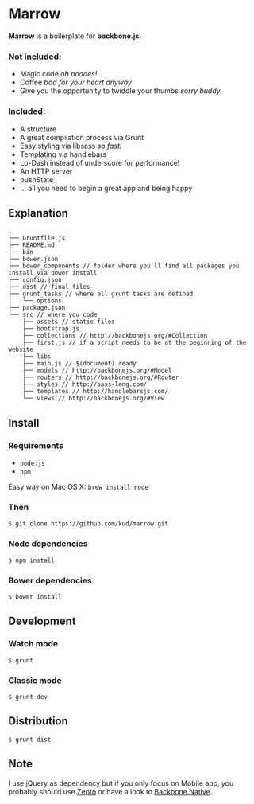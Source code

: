 # Marrow

**Marrow** is a boilerplate for **backbone.js**.

### Not included:

- Magic code *oh noooes!*
- Coffee *bad for your heart anyway*
- Give you the opportunity to twiddle your thumbs *sorry buddy*

### Included:

- A structure
- A great compilation process via Grunt
- Easy styling via libsass *so fast!*
- Templating via handlebars
- Lo-Dash instead of underscore for performance!
- An HTTP server
- pushState
- ... all you need to begin a great app and being happy

## Explanation

```shell
.
├── Gruntfile.js
├── README.md
├── bin
├── bower.json
├── bower_components // folder where you'll find all packages you install via bower install
├── config.json
├── dist // final files
├── grunt_tasks // where all grunt tasks are defined
│   └── options
├── package.json
└── src // where you code
    ├── assets // static files
    ├── bootstrap.js
    ├── collections // http://backbonejs.org/#Collection
    ├── first.js // if a script needs to be at the beginning of the website
    ├── libs
    ├── main.js // $(document).ready
    ├── models // http://backbonejs.org/#Model
    ├── routers // http://backbonejs.org/#Router
    ├── styles // http://sass-lang.com/
    ├── templates // http://handlebarsjs.com/
    └── views // http://backbonejs.org/#View
```

## Install

### Requirements

- ```node.js```
- ```npm```

Easy way on Mac OS X: ```brew install node```

### Then

```
$ git clone https://github.com/kud/marrow.git
```

### Node dependencies

```
$ npm install
```

### Bower dependencies

```
$ bower install
```

## Development

### Watch mode

```
$ grunt
```

### Classic mode

```
$ grunt dev
```

## Distribution

```
$ grunt dist
```

## Note

I use jQuery as dependency but if you only focus on Mobile app, you probably should use [Zepto](http://zeptojs.com/) or have a look to [Backbone.Native](https://github.com/inkling/backbone.native).